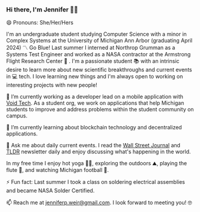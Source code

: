 ### Hi there, I'm Jennifer :raising_hand_woman: 
😄 Pronouns: She/Her/Hers

I'm an undergraduate student studying Computer Science with a minor in Complex Systems at the University of Michigan Ann Arbor (graduating April 2024) :part_alternation_mark: Go Blue! Last summer I interned at Northrop Grumman as a Systems Test Engineer and worked as a NASA contractor at the Armstrong Flight Research Center :rocket: . I'm a passionate student :books: with an intrinsic desire to learn more about new scientific breakthroughs and current events in :computer: tech. I love learning new things and I'm always open to working on interesting projects with new people! 

🔭 I’m currently working as a developer lead on a mobile application with [Void Tech](https://github.com/void-tech-um). As a student org, we work on applications that help Michigan students to improve and address problems within the student community on campus. 

🌱 I’m currently learning about blockchain technology and decentralized applications. 

💬 Ask me about daily current events. I read the [Wall Street Journal](https://www.wsj.com/) and [TLDR](https://tldr.tech/) newsletter daily and enjoy discussing what's happening in the world. 

In my free time I enjoy hot yoga :lotus_position_woman:, exploring the outdoors :mountain:, playing the flute :musical_note:, and watching Michigan football :football:.

⚡ Fun fact: Last summer I took a class on soldering electrical assemblies and became NASA Solder Certified. 

📫 Reach me at [jenniferp.weir@gmail.com](mailto:jenniferp.weir@gmail.com). I look forward to meeting you! :nerd_face:
